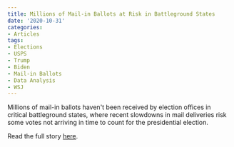 ```yaml
---
title: Millions of Mail-in Ballots at Risk in Battleground States
date: '2020-10-31'
categories:
- Articles
tags:
- Elections
- USPS
- Trump
- Biden
- Mail-in Ballots
- Data Analysis
- WSJ
---
```


Millions of mail-in ballots haven't been received by election offices in
critical battleground states, where recent slowdowns in mail deliveries risk
some votes not arriving in time to count for the presidential election.

Read the full story
[here](https://www.wsj.com/articles/millions-of-mail-in-ballots-at-risk-in-battleground-states-with-looming-deadlines-11604152801).
